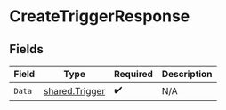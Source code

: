 # CreateTriggerResponse


## Fields

| Field                                                   | Type                                                    | Required                                                | Description                                             |
| ------------------------------------------------------- | ------------------------------------------------------- | ------------------------------------------------------- | ------------------------------------------------------- |
| `Data`                                                  | [shared.Trigger](../../../pkg/models/shared/trigger.md) | :heavy_check_mark:                                      | N/A                                                     |